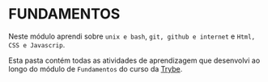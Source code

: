 # FUNDAMENTOS

Neste módulo aprendi sobre `unix e bash`, `git, github e internet` e `Html, CSS e Javascrip`. 

Esta pasta contém todas as atividades de aprendizagem que desenvolvi ao longo do módulo de `Fundamentos` do curso da [Trybe](https://www.betrybe.com/).